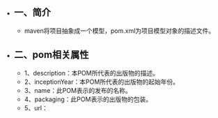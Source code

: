 - ## 一、简介
	- maven将项目抽象成一个模型，pom.xml为项目模型对象的描述文件。
- ## 二、pom相关属性
	- 1、description：本POM所代表的出版物的描述。
	- 2、inceptionYear：本POM所代表的出版物的起始年份。
	- 3、name：此POM表示的发布的名称。
	- 4、packaging：此POM表示的出版物的包装。
	- 5、url：